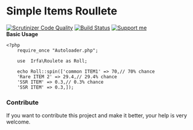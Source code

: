 
# Simple Items Roullete
[![Scrutinizer Code Quality](https://scrutinizer-ci.com/g/irfaardy/php-gatcha/badges/quality-score.png?b=master)](https://scrutinizer-ci.com/g/irfaardy/php-gatcha/?branch=master) [![Build Status](https://scrutinizer-ci.com/g/irfaardy/php-gatcha/badges/build.png?b=master)](https://scrutinizer-ci.com/g/irfaardy/php-gatcha/build-status/master) [![Support me](https://img.shields.io/badge/Support-Buy%20me%20a%20coffee-yellow.svg?style=flat-square)](https://www.buymeacoffee.com/OBaAofN) 
<br>
**Basic Usage**

    <?php
   	    require_once "Autoloader.php";
   
	    use  Irfa\Roulete as Roll;
       
   	    echo Roll::spin(['common ITEM1' => 70,// 70% chance
   		'Rare ITEM 2' => 29.4,// 29.4% chance
   		'SSR ITEM' => 0.3,// 0.3% chance
   		'SSR ITEM' => 0.3,]);
		
<h3>Contribute</h3>    
If you want to contribute this project and make it better, your help is very welcome.
  

